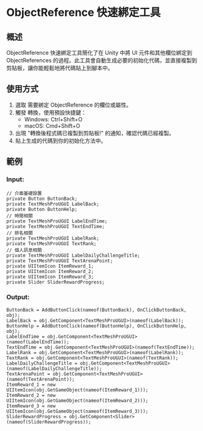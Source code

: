 # ObjectReference 快速綁定工具

## 概述
ObjectReference 快速綁定工具簡化了在 Unity 中將 UI 元件和其他欄位綁定到 ObjectReferences 的過程。此工具會自動生成必要的初始化代碼，並直接複製到剪貼板，讓你能輕鬆地將代碼貼上到腳本中。

## 使用方式
1. 選取 需要綁定 ObjectReference 的欄位或屬性。
2. 觸發 轉換，使用預設快捷鍵：
    - Windows: Ctrl+Shift+O
    - macOS: Cmd+Shift+O
3. 出現 "轉換後程式碼已複製到剪貼板!" 的通知，確認代碼已經複製。
4. 貼上生成的代碼到你的初始化方法中。

## 範例
### Input:
    // 介面基礎設置
    private Button ButtonBack;
    private TextMeshProUGUI LabelBack;
    private Button ButtonHelp;
    // 時間相關
    private TextMeshProUGUI LabelEndTime;
    private TextMeshProUGUI TextEndTime;
    // 排名相關
    private TextMeshProUGUI LabelRank;
    private TextMeshProUGUI TextRank;
    // 個人訊息相關
    private TextMeshProUGUI LabelDailyChallengeTitle;
    private TextMeshProUGUI TextArenaPoint;
    private UIItemIcon ItemReward_1;
    private UIItemIcon ItemReward_2;
    private UIItemIcon ItemReward_3;
    private Slider SliderRewardProgress;

### Output:
    ButtonBack = AddButtonClick(nameof(ButtonBack), OnClickButtonBack, obj);
    LabelBack = obj.GetComponent<TextMeshProUGUI>(nameof(LabelBack));
    ButtonHelp = AddButtonClick(nameof(ButtonHelp), OnClickButtonHelp, obj);
    LabelEndTime = obj.GetComponent<TextMeshProUGUI>(nameof(LabelEndTime));
    TextEndTime = obj.GetComponent<TextMeshProUGUI>(nameof(TextEndTime));
    LabelRank = obj.GetComponent<TextMeshProUGUI>(nameof(LabelRank));
    TextRank = obj.GetComponent<TextMeshProUGUI>(nameof(TextRank));
    LabelDailyChallengeTitle = obj.GetComponent<TextMeshProUGUI>(nameof(LabelDailyChallengeTitle));
    TextArenaPoint = obj.GetComponent<TextMeshProUGUI>(nameof(TextArenaPoint));
    ItemReward_1 = new UIItemIcon(obj.GetGameObject(nameof(ItemReward_1)));
    ItemReward_2 = new UIItemIcon(obj.GetGameObject(nameof(ItemReward_2)));
    ItemReward_3 = new UIItemIcon(obj.GetGameObject(nameof(ItemReward_3)));
    SliderRewardProgress = obj.GetComponent<Slider>(nameof(SliderRewardProgress));